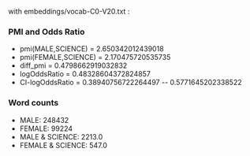 with embeddings/vocab-C0-V20.txt :
 
### PMI and Odds Ratio 
 - pmi(MALE,SCIENCE) = 2.650342012439018
 - pmi(FEMALE,SCIENCE) = 2.170475720535735
 - diff_pmi = 0.4798662919032832
 - logOddsRatio = 0.48328604372824857
 - CI-logOddsRatio = 0.38940756722264497 -- 0.5771645202338522
 
### Word counts 
 - MALE: 248432
 - FEMALE: 99224
 - MALE & SCIENCE: 2213.0
 - FEMALE & SCIENCE: 547.0

